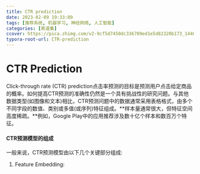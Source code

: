 ```yaml
---
title: CTR prediction
date: 2023-02-09 19:33:09
tags: [推荐系统, 机器学习, 神经网络, 人工智能]
categories: [索道集]
ccover: https://pica.zhimg.com/v2-9cf5d7450dc336709ed1e5d82320b173_1440w.jpg?source=172ae18b
typora-root-url: CTR-prediction
---
```


# CTR Prediction

Click-through rate (CTR) prediction点击率预测的目标是预测用户点击给定商品的概率。如何提高CTR预测的准确性仍然是一个具有挑战性的研究问题。与其他数据类型(如图像和文本)相比，CTR预测问题中的数据通常采用表格格式，由多个不同字段的数值、类别或多值(或序列)特征组成。**样本量通常很大，但特征空间高度稀疏。**例如，Google Play中的应用推荐涉及数十亿个样本和数百万个特征。

#### CTR预测模型的组成

一般来说，CTR预测模型由以下几个关键部分组成:

1. Feature Embedding: 
